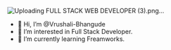 ![Uploading FULL STACK WEB DEVELOPER (3).png…]()
- 👋 Hi, I’m @Vrushali-Bhangude
- 👀 I’m interested in Full Stack Developer.
- 🌱 I’m currently learning Freamworks.
